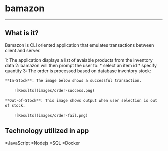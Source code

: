 # bamazon

- - -

## What is it?
Bamazon is CLI oriented application that emulates transactions between client and server. 

1: The application displays a list of avaiable products from the inventory data 
2: bamazon will then prompt the user to:
    * select an item id
    * specify quantity
3: The order is processed based on database inventory stock:

    **In-Stock**: The image below shows a successful transaction.

        ![Results](images/order-success.png)

    **Out-of-Stock**: This image shows output when user selection is out of stock.

        ![Results](images/order-fail.png)

## Technology utilized in app
*JavaScript
*Nodejs
*SQL
*Docker

